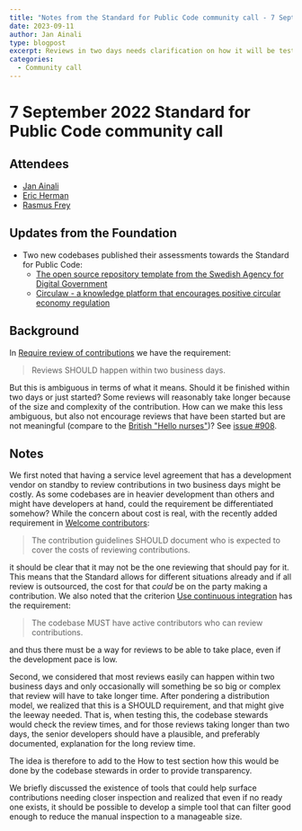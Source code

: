 ```yaml
---
title: "Notes from the Standard for Public Code community call - 7 September 2023"
date: 2023-09-11
author: Jan Ainali
type: blogpost
excerpt: Reviews in two days needs clarification on how it will be tested
categories:
  - Community call
---
```


# 7 September 2022 Standard for Public Code community call

## Attendees

* [Jan Ainali](https://publiccode.net/who-we-are/team/jan-ainali.html)
* [Eric Herman](https://publiccode.net/who-we-are/team/eric-herman.html)
* [Rasmus Frey](https://www.os2.eu/om-os2)

## Updates from the Foundation

* Two new codebases published their assessments towards the Standard for Public Code:
  * [The open source repository template from the Swedish Agency for Digital Government]( https://github.com/diggsweden/open-source-project-template/blob/main/docs/standard-for-public-code-assessment.html)
  * [Circulaw - a knowledge platform that encourages positive circular economy regulation](https://github.com/Dark-Matter-Labs/circulaw/blob/main/docs/circulaw-standard-for-public-code.html)

## Background

In [Require review of contributions](https://standard.publiccode.net/criteria/require-review-of-contributions.html) we have the requirement:

> Reviews SHOULD happen within two business days.

But this is ambiguous in terms of what it means.
Should it be finished within two days or just started?
Some reviews will reasonably take longer because of the size and complexity of the contribution.
How can we make this less ambiguous, but also not encourage reviews that have been started but are not meaningful (compare to the [British "Hello nurses"](https://www.bmj.com/content/315/7101/143.6))?
See [issue #908](https://github.com/publiccodenet/standard/issues/980).

## Notes

We first noted that having a service level agreement that has a development vendor on standby to review contributions in two business days might be costly.
As some codebases are in heavier development than others and might have developers at hand, could the requirement be differentiated somehow?
While the concern about cost is real, with the recently added requirement in [Welcome contributors](https://standard.publiccode.net/criteria/welcome-contributors.html):

> The contribution guidelines SHOULD document who is expected to cover the costs of reviewing contributions.

it should be clear that it may not be the one reviewing that should pay for it.
This means that the Standard allows for different situations already and if all review is outsourced, the cost for that *could* be on the party making a contribution.
We also noted that the criterion [Use continuous integration](https://standard.publiccode.net/criteria/use-continuous-integration.html) has the requirement:

> The codebase MUST have active contributors who can review contributions.

and thus there must be a way for reviews to be able to take place, even if the development pace is low.

Second, we considered that most reviews easily can happen within two business days and only occasionally will something be so big or complex that review will have to take longer time.
After pondering a distribution model, we realized that this is a SHOULD requirement, and that might give the leeway needed.
That is, when testing this, the codebase stewards would check the review times, and for those reviews taking longer than two days, the senior developers should have a plausible, and preferably documented, explanation for the long review time.

The idea is therefore to add to the How to test section how this would be done by the codebase stewards in order to provide transparency.

We briefly discussed the existence of tools that could help surface contributions needing closer inspection and realized that even if no ready one exists, it should be possible to develop a simple tool that can filter good enough to reduce the manual inspection to a manageable size.
